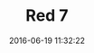 ---
layout: play-game
title:  "Red 7"
date:   2016-06-19 11:32:22
permalink: /projects/games/red7/play/
swf: /src/swf/red7.swf
width: 550
height: 400
---